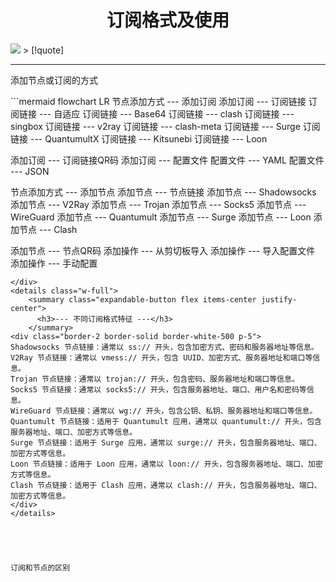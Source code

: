 # <center><span class="animate-move-bg bg-gradient-to-r from-[#2CD5FFFF] via-[#349CEBFF] to-[#2CD5FFFF] bg-[length:400%] bg-clip-text text-transparent">订阅格式及使用</span></center>
<img src="https://cdn.jsdelivr.net/gh/baib-web/img/20240826_231148.jpg"/>
> [!quote]

---
添加节点或订阅的方式
<div class="border-2 border-solid border-blue-500 rounded-xl p-5">
```mermaid
flowchart LR
节点添加方式 --- 添加订阅
添加订阅 --- 订阅链接
订阅链接 --- 自适应
订阅链接 --- Base64
订阅链接 --- clash
订阅链接 --- singbox
订阅链接 --- v2ray
订阅链接 --- clash-meta
订阅链接 --- Surge
订阅链接 --- QuantumultX
订阅链接 --- Kitsunebi
订阅链接 --- Loon


添加订阅 --- 订阅链接QR码
添加订阅 --- 配置文件
配置文件 --- YAML
配置文件 --- JSON

节点添加方式 --- 添加节点
添加节点 --- 节点链接
添加节点 --- Shadowsocks
添加节点 --- V2Ray
添加节点 --- Trojan
添加节点 --- Socks5
添加节点 --- WireGuard
添加节点 --- Quantumult
添加节点 --- Surge
添加节点 --- Loon
添加节点 --- Clash

添加节点 --- 节点QR码
添加操作 --- 从剪切板导入
添加操作 --- 导入配置文件
添加操作 --- 手动配置
```
</div>
<details class="w-full">
    <summary class="expandable-button flex items-center justify-center">
      <h3>--- 不同订阅格式特征 ---</h3>
    </summary>
<div class="border-2 border-solid border-white-500 p-5">
Shadowsocks 节点链接：通常以 ss:// 开头，包含加密方式、密码和服务器地址等信息。
V2Ray 节点链接：通常以 vmess:// 开头，包含 UUID、加密方式、服务器地址和端口等信息。
Trojan 节点链接：通常以 trojan:// 开头，包含密码、服务器地址和端口等信息。
Socks5 节点链接：通常以 socks5:// 开头，包含服务器地址、端口、用户名和密码等信息。
WireGuard 节点链接：通常以 wg:// 开头，包含公钥、私钥、服务器地址和端口等信息。
Quantumult 节点链接：适用于 Quantumult 应用，通常以 quantumult:// 开头，包含服务器地址、端口、加密方式等信息。
Surge 节点链接：适用于 Surge 应用，通常以 surge:// 开头，包含服务器地址、端口、加密方式等信息。
Loon 节点链接：适用于 Loon 应用，通常以 loon:// 开头，包含服务器地址、端口、加密方式等信息。
Clash 节点链接：适用于 Clash 应用，通常以 clash:// 开头，包含服务器地址、端口、加密方式等信息。
</div>
</details>





订阅和节点的区别






